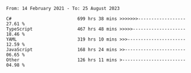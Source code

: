 <!-- [![Top Langs](https://github-readme-stats.vercel.app/api/top-langs/?username=thititongumpun&layout=compact&langs_count=7&theme=prussian)](https://github.com/thititongumpun)
[![Anurag's GitHub stats](https://github-readme-stats.vercel.app/api?username=thititongumpun&hide=stars&show_icons=true&theme=prussian)](https://github.com/thititongumpun) -->

<!--START_SECTION:waka-->

```text
From: 14 February 2021 - To: 25 August 2023

C#                         699 hrs 38 mins >>>>>>>------------------   27.61 %
TypeScript                 467 hrs 48 mins >>>>>--------------------   18.46 %
YAML                       319 hrs 10 mins >>>----------------------   12.59 %
JavaScript                 168 hrs 24 mins >>-----------------------   06.65 %
Other                      126 hrs 11 mins >------------------------   04.98 %
```

<!--END_SECTION:waka-->
